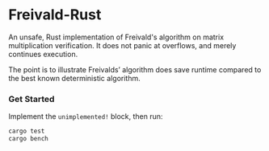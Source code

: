 # Freivald-Rust

An unsafe, Rust implementation of Freivald's algorithm on matrix multiplication verification.
It does not panic at overflows, and merely continues execution.

The point is to illustrate Freivalds’ algorithm does save runtime compared to the best known deterministic algorithm.

### Get Started
Implement the `unimplemented!` block, then run:

```rust
cargo test
cargo bench
```
